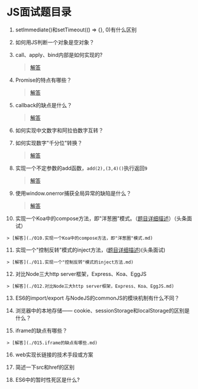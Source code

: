 # JS面试题目录

 1. setImmediate()和setTimeout(() => {}, 0)有什么区别
 
 
 2. 如何用JS判断一个对象是空对象？


 3. call、apply、bind内部是如何实现的?

    > [解答](./003.call、apply、bind内部是如何实现的.md)

 4. Promise的特点有哪些？
 
    > [解答](./004.Promise的特点有哪些.md)

 5. callback的缺点是什么？
 
    > [解答](./005.callback的缺点是什么.md)

 6. 如何实现中文数字和阿拉伯数字互转？
 
 7. 如何实现数字"千分位"转换？
 
    > [解答](./007.如何实现数字"千分位"转换.md)
 
 8. 实现一个不定参数的add函数，`add(2),(3,4)()`执行返回`9`
 
    > [解答](./008.实现一个不定参数的add函数，`add(2),(3,4)()`执行返回`9`.md)
 
 9. 使用window.onerror捕获全局异常的缺陷是什么？
 
    > [解答](./009.使用window.onerror捕获全局异常的缺陷是什么.md)
 
 10. 实现一个Koa中的compose方法，即"洋葱圈"模式。（[题目详细描述](./010.实现一个Koa中的compose方法，即"洋葱圈"模式.md)）（头条面试）

    > [解答](./010.实现一个Koa中的compose方法，即"洋葱圈"模式.md)

 11. 实现一个"控制反转"模式的inject方法，([题目详细描述](./011.实现一个"控制反转"模式的inject方法.md))(头条面试)

    > [解答](./011.实现一个"控制反转"模式的inject方法.md)

 12. 对比Node三大http server框架，Express、Koa、EggJS

    > [解答](./012.对比Node三大http server框架，Express、Koa、EggJS.md)

 13. ES6的import/export 与NodeJS的commonJS的模块机制有什么不同？
 
 14. 浏览器中的本地存储—— cookie、sessionStorage和localStorage的区别是什么？
 
 15. iframe的缺点有哪些？
 
    > [解答](./015.iframe的缺点有哪些.md)
 
 16. web实现长链接的技术手段或方案
 
 17. 简述一下src和href的区别
 
 18. ES6中的暂时性死区是什么?
